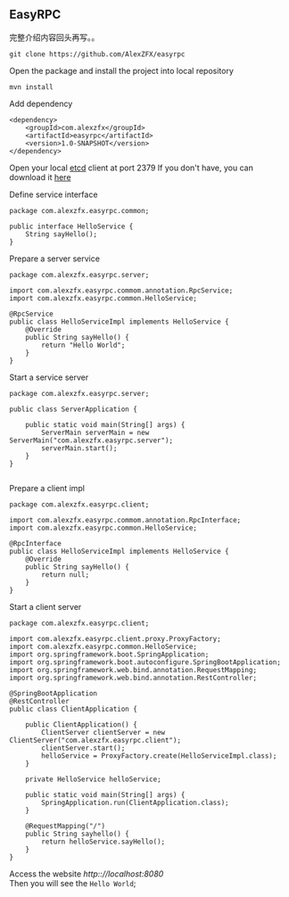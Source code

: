 ## EasyRPC

完整介绍内容回头再写。。

```
git clone https://github.com/AlexZFX/easyrpc
```
Open the package and install the project into local repository 
```
mvn install
```
Add dependency
```
<dependency>
    <groupId>com.alexzfx</groupId>
    <artifactId>easyrpc</artifactId>
    <version>1.0-SNAPSHOT</version>
</dependency>
```

Open your local [etcd](https://github.com/etcd-io/etcd) client at port 2379
If you don't have, you can download it [here](https://github.com/etcd-io/etcd/releases)


Define service interface

```
package com.alexzfx.easyrpc.common;

public interface HelloService {
    String sayHello();
}

```

Prepare a server service
```
package com.alexzfx.easyrpc.server;

import com.alexzfx.easyrpc.commom.annotation.RpcService;
import com.alexzfx.easyrpc.common.HelloService;

@RpcService
public class HelloServiceImpl implements HelloService {
    @Override
    public String sayHello() {
        return "Hello World";
    }
}

```

Start a service server
```
package com.alexzfx.easyrpc.server;

public class ServerApplication {

    public static void main(String[] args) {
        ServerMain serverMain = new ServerMain("com.alexzfx.easyrpc.server");
        serverMain.start();
    }
}


```



Prepare a client impl
```
package com.alexzfx.easyrpc.client;

import com.alexzfx.easyrpc.commom.annotation.RpcInterface;
import com.alexzfx.easyrpc.common.HelloService;

@RpcInterface
public class HelloServiceImpl implements HelloService {
    @Override
    public String sayHello() {
        return null;
    }
}

```

Start a client server  

```
package com.alexzfx.easyrpc.client;

import com.alexzfx.easyrpc.client.proxy.ProxyFactory;
import com.alexzfx.easyrpc.common.HelloService;
import org.springframework.boot.SpringApplication;
import org.springframework.boot.autoconfigure.SpringBootApplication;
import org.springframework.web.bind.annotation.RequestMapping;
import org.springframework.web.bind.annotation.RestController;

@SpringBootApplication
@RestController
public class ClientApplication {

    public ClientApplication() {
        ClientServer clientServer = new ClientServer("com.alexzfx.easyrpc.client");
        clientServer.start();
        helloService = ProxyFactory.create(HelloServiceImpl.class);
    }

    private HelloService helloService;

    public static void main(String[] args) {
        SpringApplication.run(ClientApplication.class);
    }

    @RequestMapping("/")
    public String sayhello() {
        return helloService.sayHello();
    }
}

```

Access the website _http:://localhost:8080_  
Then you will see the `Hello World`;





